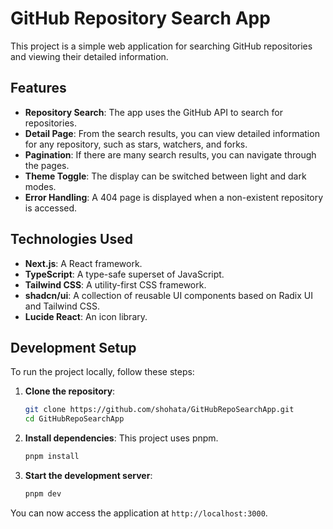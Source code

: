 # GitHub Repository Search App

This project is a simple web application for searching GitHub repositories and viewing their detailed information.

## Features

  - **Repository Search**: The app uses the GitHub API to search for repositories.
  - **Detail Page**: From the search results, you can view detailed information for any repository, such as stars, watchers, and forks.
  - **Pagination**: If there are many search results, you can navigate through the pages.
  - **Theme Toggle**: The display can be switched between light and dark modes.
  - **Error Handling**: A 404 page is displayed when a non-existent repository is accessed.

## Technologies Used

  - **Next.js**: A React framework.
  - **TypeScript**: A type-safe superset of JavaScript.
  - **Tailwind CSS**: A utility-first CSS framework.
  - **shadcn/ui**: A collection of reusable UI components based on Radix UI and Tailwind CSS.
  - **Lucide React**: An icon library.

## Development Setup

To run the project locally, follow these steps:

1.  **Clone the repository**:

    ```bash
    git clone https://github.com/shohata/GitHubRepoSearchApp.git
    cd GitHubRepoSearchApp
    ```

2.  **Install dependencies**:
    This project uses pnpm.

    ```bash
    pnpm install
    ```

3.  **Start the development server**:

    ```bash
    pnpm dev
    ```

You can now access the application at `http://localhost:3000`.
